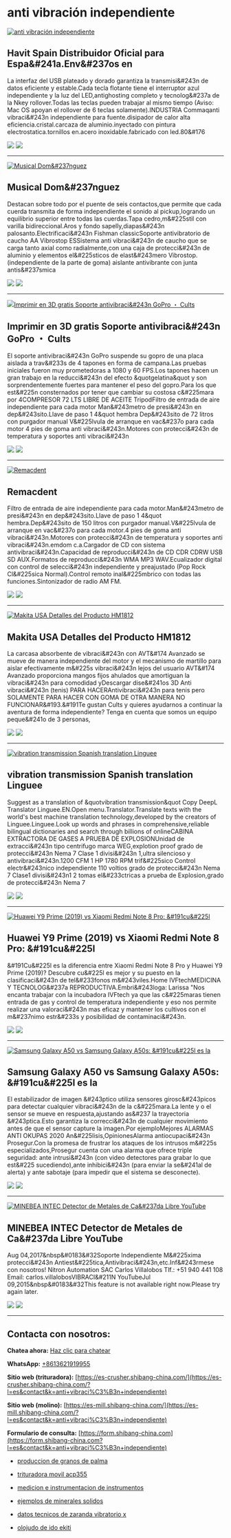 # anti vibración independiente

<a href="https://swt.shibang-china.com/?l=es&img&k=anti+vibraci%C3%B3n+independiente" target="_blank">![anti vibración independiente](http://static.shibang-china.com/all-800x300/481.jpg)</a>

## Havit Spain Distribuidor Oficial para Espa&#241a.Env&#237os en
La interfaz del USB plateado y dorado garantiza la transmisi&#243n de datos eficiente y estable.Cada tecla flotante tiene el interruptor azul independiente y la luz del LED,antighosting completo y tecnolog&#237a de la Nkey rollover.Todas las teclas pueden trabajar al mismo tiempo (Aviso: Mac OS apoyan el rollover de 6 teclas solamente).INDUSTRIA Commaqanti vibraci&#243n independiente para fuente.disipador de calor alta eficiencia.cristal.carcaza de aluminio.inyectado con pintura electrostatica.tornillos en.acero inoxidable.fabricado con led.80&#176


<a href="https://whatsapp.shibangsoft.com/WhatsApp.php" target="_blank" title="WhatsApp">![](http://static.shibang-china.com/icon/whatsapp.png)</a> <a href="https://swt.shibang-china.com/?l=es&icon&k=anti+vibraci%C3%B3n+independiente" target="_blank">![](http://static.shibang-china.com/icon/chat-es.png)</a>

---

<a href="https://swt.shibang-china.com/?l=es&img&k=anti+vibraci%C3%B3n+independiente" target="_blank">![Musical Dom&#237nguez](http://static.shibang-china.com/all-800x300/1022.jpg)</a>

## Musical Dom&#237nguez
Destacan sobre todo por el puente de seis contactos,que permite que cada cuerda transmita de forma independiente el sonido al pickup,logrando un equilibrio superior entre todas las cuerdas.Tapa cedro,m&#225stil con varilla bidireccional.Aros y fondo sapelly,diapas&#243n palosanto.Electrificaci&#243n Fishman classicSoporte antivibratorio de caucho AA Vibrostop ESSistema anti vibraci&#243n de caucho que se carga tanto axial como radialmente,con una caja de protecci&#243n de aluminio y elementos el&#225sticos de elast&#243mero Vibrostop.(independiente de la parte de goma) aislante antivibrante con junta antis&#237smica


<a href="https://whatsapp.shibangsoft.com/WhatsApp.php" target="_blank" title="WhatsApp">![](http://static.shibang-china.com/icon/whatsapp.png)</a> <a href="https://swt.shibang-china.com/?l=es&icon&k=anti+vibraci%C3%B3n+independiente" target="_blank">![](http://static.shibang-china.com/icon/chat-es.png)</a>

---

<a href="https://swt.shibang-china.com/?l=es&img&k=anti+vibraci%C3%B3n+independiente" target="_blank">![Imprimir en 3D gratis Soporte antivibraci&#243n GoPro ・ Cults](http://static.shibang-china.com/all-800x300/278.jpg)</a>

## Imprimir en 3D gratis Soporte antivibraci&#243n GoPro ・ Cults
El soporte antivibraci&#243n GoPro suspende su gopro de una placa aislada a trav&#233s de 4 tapones en forma de campana.Las pruebas iniciales fueron muy prometedoras a 1080 y 60 FPS.Los tapones hacen un gran trabajo en la reducci&#243n del efecto &quotgelatina&quot y son sorprendentemente fuertes para mantener el peso del gopro.Para los que est&#225n consternados por tener que cambiar su costosa c&#225mara por 4COMPRESOR 72 LTS LIBRE DE ACEITE TripodFiltro de entrada de aire independiente para cada motor Man&#243metro de presi&#243n en dep&#243sito.Llave de paso 1 4&quot hembra Dep&#243sito de 72 litros con purgador manual V&#225lvula de arranque en vac&#237o para cada motor 4 pies de goma anti vibraci&#243n.Motores con protecci&#243n de temperatura y soportes anti vibraci&#243n


<a href="https://whatsapp.shibangsoft.com/WhatsApp.php" target="_blank" title="WhatsApp">![](http://static.shibang-china.com/icon/whatsapp.png)</a> <a href="https://swt.shibang-china.com/?l=es&icon&k=anti+vibraci%C3%B3n+independiente" target="_blank">![](http://static.shibang-china.com/icon/chat-es.png)</a>

---

<a href="https://swt.shibang-china.com/?l=es&img&k=anti+vibraci%C3%B3n+independiente" target="_blank">![Remacdent](http://static.shibang-china.com/all-800x300/1198.jpg)</a>

## Remacdent
Filtro de entrada de aire independiente para cada motor.Man&#243metro de presi&#243n en dep&#243sito.Llave de paso 1 4&quot hembra.Dep&#243sito de 150 litros con purgador manual.V&#225lvula de arranque en vac&#237o para cada motor.4 pies de goma anti vibraci&#243n.Motores con protecci&#243n de temperatura y soportes anti vibraci&#243n.emdom c.a.Cargador de CD con sistema antivibraci&#243n.Capacidad de reproducci&#243n de CD CDR CDRW USB SD AUX.Formatos de reproducci&#243n WMA MP3 WAV.Ecualizador digital con control de selecci&#243n independiente y preajustado (Pop Rock Cl&#225sica Normal).Control remoto inal&#225mbrico con todas las funciones.Sintonizador de radio AM FM.


<a href="https://whatsapp.shibangsoft.com/WhatsApp.php" target="_blank" title="WhatsApp">![](http://static.shibang-china.com/icon/whatsapp.png)</a> <a href="https://swt.shibang-china.com/?l=es&icon&k=anti+vibraci%C3%B3n+independiente" target="_blank">![](http://static.shibang-china.com/icon/chat-es.png)</a>

---

<a href="https://swt.shibang-china.com/?l=es&img&k=anti+vibraci%C3%B3n+independiente" target="_blank">![Makita USA Detalles del Producto HM1812](http://static.shibang-china.com/all-800x300/977.jpg)</a>

## Makita USA Detalles del Producto HM1812
La carcasa absorbente de vibraci&#243n con AVT&#174 Avanzado se mueve de manera independiente del motor y el mecanismo de martillo para aislar efectivamente m&#225s vibraci&#243n lejos del usuario AVT&#174 Avanzado proporciona mangos fijos ahulados que amortiguan la vibraci&#243n para comodidad yDescargar dise&#241os 3D Anti vibraci&#243n (tenis) PARA HACERAntivibraci&#243n para tenis pero SOLAMENTE PARA HACER CON GOMA DE OTRA MANERA NO FUNCIONAR&#193.&#191Te gustan Cults y quieres ayudarnos a continuar la aventura de forma independiente? Tenga en cuenta que somos un equipo peque&#241o de 3 personas,


<a href="https://whatsapp.shibangsoft.com/WhatsApp.php" target="_blank" title="WhatsApp">![](http://static.shibang-china.com/icon/whatsapp.png)</a> <a href="https://swt.shibang-china.com/?l=es&icon&k=anti+vibraci%C3%B3n+independiente" target="_blank">![](http://static.shibang-china.com/icon/chat-es.png)</a>

---

<a href="https://swt.shibang-china.com/?l=es&img&k=anti+vibraci%C3%B3n+independiente" target="_blank">![vibration transmission Spanish translation Linguee](http://static.shibang-china.com/all-800x300/764.jpg)</a>

## vibration transmission Spanish translation Linguee
Suggest as a translation of &quotvibration transmission&quot Copy DeepL Translator Linguee.EN.Open menu.Translator.Translate texts with the world's best machine translation technology,developed by the creators of Linguee.Linguee.Look up words and phrases in comprehensive,reliable bilingual dictionaries and search through billions of onlineCABINA EXTRACTORA DE GASES A PRUEBA DE EXPLOSIONUnidad de extracci&#243n tipo centrifugo marca WEG,explotion proof grado de protecci&#243n Nema 7 Clase 1 divisi&#243n 1,ultra silencioso y antivibraci&#243n.1200 CFM 1 HP 1780 RPM trif&#225sico Control electr&#243nico independiente 110 voltios grado de protecci&#243n Nema 7 Clase1 divisi&#243n1 2 tomas el&#233ctricas a prueba de Explosion,grado de protecci&#243n Nema 7


<a href="https://whatsapp.shibangsoft.com/WhatsApp.php" target="_blank" title="WhatsApp">![](http://static.shibang-china.com/icon/whatsapp.png)</a> <a href="https://swt.shibang-china.com/?l=es&icon&k=anti+vibraci%C3%B3n+independiente" target="_blank">![](http://static.shibang-china.com/icon/chat-es.png)</a>

---

<a href="https://swt.shibang-china.com/?l=es&img&k=anti+vibraci%C3%B3n+independiente" target="_blank">![Huawei Y9 Prime (2019) vs Xiaomi Redmi Note 8 Pro: &#191cu&#225l](http://static.shibang-china.com/all-800x300/932.jpg)</a>

## Huawei Y9 Prime (2019) vs Xiaomi Redmi Note 8 Pro: &#191cu&#225l
&#191Cu&#225l es la diferencia entre Xiaomi Redmi Note 8 Pro y Huawei Y9 Prime (2019)? Descubre cu&#225l es mejor y su puesto en la clasificaci&#243n de tel&#233fonos m&#243viles.Home IVFtechMEDICINA Y TECNOLOG&#237a REPRODUCTIVA.Embri&#243loga: Larissa "Nos encanta trabajar con la incubadora IVFtech ya que las c&#225maras tienen entrada de gas y control de temperatura independiente y eso nos permite realizar una valoraci&#243n mas eficaz y mantener los cultivos con el m&#237nimo estr&#233s y posibilidad de contaminaci&#243n.


<a href="https://whatsapp.shibangsoft.com/WhatsApp.php" target="_blank" title="WhatsApp">![](http://static.shibang-china.com/icon/whatsapp.png)</a> <a href="https://swt.shibang-china.com/?l=es&icon&k=anti+vibraci%C3%B3n+independiente" target="_blank">![](http://static.shibang-china.com/icon/chat-es.png)</a>

---

<a href="https://swt.shibang-china.com/?l=es&img&k=anti+vibraci%C3%B3n+independiente" target="_blank">![Samsung Galaxy A50 vs Samsung Galaxy A50s: &#191cu&#225l es la](http://static.shibang-china.com/all-800x300/1243.jpg)</a>

## Samsung Galaxy A50 vs Samsung Galaxy A50s: &#191cu&#225l es la
El estabilizador de imagen &#243ptico utiliza sensores girosc&#243picos para detectar cualquier vibraci&#243n de la c&#225mara.La lente y o el sensor se mueve en respuesta,ajustando as&#237 la trayectoria &#243ptica.Esto garantiza la correcci&#243n de cualquier movimiento antes de que el sensor capture la imagen.Por ejemploMejores ALARMAS ANTI OKUPAS 2020 An&#225lisis,OpinionesAlarma antiocupaci&#243n Prosegur.Con la promesa de frustrar los ataques de los intrusos m&#225s especializados,Prosegur cuenta con una alarma que ofrece triple seguridad: ante intrusi&#243n (con video detectores para grabar lo que est&#225 sucediendo),ante inhibici&#243n (para enviar la se&#241al de alerta) y ante sabotaje (para impedir que el sistema se desconecte).


<a href="https://whatsapp.shibangsoft.com/WhatsApp.php" target="_blank" title="WhatsApp">![](http://static.shibang-china.com/icon/whatsapp.png)</a> <a href="https://swt.shibang-china.com/?l=es&icon&k=anti+vibraci%C3%B3n+independiente" target="_blank">![](http://static.shibang-china.com/icon/chat-es.png)</a>

---

<a href="https://swt.shibang-china.com/?l=es&img&k=anti+vibraci%C3%B3n+independiente" target="_blank">![MINEBEA INTEC Detector de Metales de Ca&#237da Libre YouTube](http://static.shibang-china.com/all-800x300/163.jpg)</a>

## MINEBEA INTEC Detector de Metales de Ca&#237da Libre YouTube
Aug 04,2017&nbsp&#0183&#32Soporte Independiente M&#225xima protecci&#243n Antiest&#225tica,Antivibraci&#243n,etc.Inf&#243rmese con nosotros! Nitron Automation SAC Carlos Villalobos Tlf.: +51 940 441 108 Email: carlos.villalobosVIBRACI&#211N YouTubeJul 09,2015&nbsp&#0183&#32This feature is not available right now.Please try again later.


<a href="https://whatsapp.shibangsoft.com/WhatsApp.php" target="_blank" title="WhatsApp">![](http://static.shibang-china.com/icon/whatsapp.png)</a> <a href="https://swt.shibang-china.com/?l=es&icon&k=anti+vibraci%C3%B3n+independiente" target="_blank">![](http://static.shibang-china.com/icon/chat-es.png)</a>

---
## Contacta con nosotros:

**Chatea ahora:** [Haz clic para chatear](https://swt.shibang-china.com?l=es&contact&k=anti+vibraci%C3%B3n+independiente)

**WhatsApp:**  [+8613621919955](https://whatsapp.shibangsoft.com/WhatsApp.php)

**Sitio web (trituradora):** [https://es-crusher.shibang-china.com/](https://es-crusher.shibang-china.com/?l=es&contact&k=anti+vibraci%C3%B3n+independiente)

**Sitio web (molino):** [https://es-mill.shibang-china.com/](https://es-mill.shibang-china.com/?l=es&contact&k=anti+vibraci%C3%B3n+independiente)

**Formulario de consulta:** [https://form.shibang-china.com](https://form.shibang-china.com?l=es&contact&k=anti+vibraci%C3%B3n+independiente)

* [produccion de granos de palma](../76/produccion%20de%20granos%20de%20palma.md)

* [trituradora movil acp355](../75/trituradora%20movil%20acp355.md)

* [medicion e instrumentacion de instrumentos](../75/medicion%20e%20instrumentacion%20de%20instrumentos.md)

* [ejemplos de minerales solidos](../75/ejemplos%20de%20minerales%20solidos.md)

* [datos tecnicos de zaranda vibratorio x](../75/datos%20tecnicos%20de%20zaranda%20vibratorio%20x.md)

* [olojudo de ido ekiti](../71/olojudo%20de%20ido%20ekiti.md)